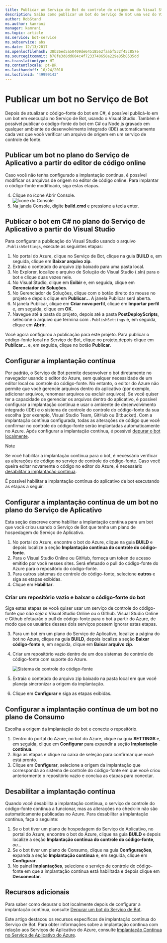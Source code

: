 ```yaml
---
title: Publicar um Serviço de Bot do controle de origem ou do Visual Studio | Microsoft Docs
description: Saiba como publicar um bot do Serviço de Bot uma vez do Visual Studio ou continuamente do controle de origem.
author: RobStand
ms.author: kamrani
manager: kamrani
ms.topic: article
ms.service: bot-service
ms.subservice: abs
ms.date: 12/13/2017
ms.openlocfilehash: 38b26ed5a50409de64518562faabf532f45c857e
ms.sourcegitcommit: b78fe3d8dd604c4f7233740658a229e85b8535dd
ms.translationtype: HT
ms.contentlocale: pt-BR
ms.lasthandoff: 10/24/2018
ms.locfileid: "49999143"
---
```

# <a name="publish-a-bot-to-bot-service"></a>Publicar um bot no Serviço de Bot

Depois de atualizar o código-fonte do bot em C#, é possível publicá-lo em um bot em execução no Serviço de Bot, usando o Visual Studio. Também é possível publicar o código-fonte do bot em C# ou Node.js gravado em qualquer ambiente de desenvolvimento integrado (IDE) automaticamente cada vez que você verificar um arquivo de origem em um serviço de controle de fonte.


## <a name="publish-a-bot-on-app-service-plan-from-the-online-code-editor"></a>Publicar um bot no plano do Serviço de Aplicativo a partir do editor de código online

Caso você não tenha configurado a implantação contínua, é possível modificar os arquivos de origem no editor de código online. Para implantar o código-fonte modificado, siga estas etapas.

4. Clique no ícone Abrir Console.  
    ![Ícone do Console](~/media/azure-bot-service-console-icon.png)
2. Na janela Console, digite **build.cmd** e pressione a tecla enter.


## <a name="publish-c-bot-on-app-service-plan-from-visual-studio"></a>Publicar o bot em C# no plano do Serviço de Aplicativo a partir do Visual Studio 

Para configurar a publicação do Visual Studio usando o arquivo `.PublishSettings`, execute as seguintes etapas:

1. No portal do Azure, clique no Serviço de Bot, clique na guia **BUILD** e, em seguida, clique em **Baixar arquivo zip**.
3. Extraia o conteúdo do arquivo zip baixado para uma pasta local.
4. No Explorer, localize o arquivo de Solução do Visual Studio (.sln) para o bot e clique duas vezes nele.
4. No Visual Studio, clique em **Exibir** e, em seguida, clique em **Gerenciador de Soluções**.
5. No Gerenciador de Soluções, clique com o botão direito do mouse no projeto e depois clique em **Publicar...** A janela Publicar será aberta. 
6. N janela Publicar, clique em **Criar novo perfil**, clique em **Importar perfil** e, em seguida, clique em **OK**.
7. Navegue até a pasta do projeto, depois até a pasta **PostDeployScripts**, selecione o arquivo que termina com `.PublishSettings` e, em seguida, clique em **Abrir**.

Você agora configurou a publicação para este projeto. Para publicar o código-fonte local no Serviço de Bot, clique no projeto,depois clique em **Publicar...** e, em seguida, clique no botão **Publicar**. 

## <a name="set-up-continuous-deployment"></a>Configurar a implantação contínua

Por padrão, o Serviço de Bot permite desenvolver o bot diretamente no navegador usando o editor do Azure, sem qualquer necessidade de um editor local ou controle do código-fonte. No entanto, o editor do Azure não permite que você gerencie arquivos dentro do aplicativo (por exemplo, adicionar arquivos, renomear arquivos ou excluir arquivos). Se você quiser ter a capacidade de gerenciar os arquivos dentro do aplicativo, é possível configurar a implantação contínua e usar o ambiente de desenvolvimento integrado (IDE) e o sistema de controle do controle do código-fonte da sua escolha (por exemplo, Visual Studio Team, GitHub ou Bitbucket). Com a implantação contínua configurada, todas as alterações de código que você confirmar no controle do código-fonte serão implantadas automaticamente no Azure. Após configurar a implantação contínua, é possível [depurar o bot localmente](bot-service-debug-bot.md).

> [!NOTE]
> Se você habilitar a implantação contínua para o bot, é necessário verificar as alterações de código no serviço de controle do código-fonte. Caso você queira editar novamente o código no editor do Azure, é necessário [desabilitar a implantação contínua](#disable-continuous-deployment).

É possível habilitar a implantação contínua do aplicativo de bot executando as etapas a seguir.

## <a name="set-up-continuous-deployment-for-a-bot-on-an-app-service-plan"></a>Configurar a implantação contínua de um bot no plano do Serviço de Aplicativo

Esta seção descreve como habilitar a implantação contínua para um bot que você criou usando o Serviço de Bot que tenha um plano de hospedagem do Serviço de Aplicativo.

1. No portal do Azure, encontre o bot do Azure, clique na guia **BUILD** e depois localize a seção **Implantação contínua do controle do código-fonte**.
2. Para o Visual Studio Online ou GitHub, forneça um token de acesso emitido por você nesses sites. Será efetuado o pull do código-fonte do Azure para o repositório do código-fonte.
3. Para outros sistemas de controle do código-fonte, selecione **outros** e siga as etapas exibidas. 
3. Clique em **Habilitar**.  

### <a name="create-an-empty-repository-and-download-bot-source-code"></a>Criar um repositório vazio e baixar o código-fonte do bot

Siga estas etapas se você quiser usar um serviço de controle do código-fonte *que não seja* o Visual Studio Online ou o Github. Visual Studio Online e Github efetuarão o pull do código-fonte para o bot a partir do Azure, de modo que os usuários desses dois serviços possem ignorar estas etapas.

3. Para um bot em um plano do Serviço de Aplicativo, localize a página do bot no Azure, clique na guia **BUILD**, depois localize a seção **Baixar código-fonte** e, em seguida, clique em **Baixar arquivo zip**.
1. Criar um repositório vazio dentro de um dos sistemas de controle do código-fonte com suporte do Azure.

    ![Sistema de controle do código-fonte](~/media/continuous-integration-sourcecontrolsystem.png)

3. Extraia o conteúdo do arquivo zip baixado na pasta local em que você planeja sincronizar a origem da implantação.
4. Clique em **Configurar** e siga as etapas exibidas. 

## <a name="set-up-continuous-deployment-for-a-bot-on-a-consumption-plan"></a>Configurar a implantação contínua de um bot no plano de Consumo 

Escolha a origem da implantação do bot e conecte o repositório. 

1. Dentro do portal do Azure, no bot do Azure, clique na guia **SETTINGS** e, em seguida, clique em **Configurar** para expandir a seção **Implantação contínua**.  
2. Siga as etapas e clique na caixa de seleção para confirmar que você está pronto. 
3. Clique em **Configurar**, selecione a origem da implantação que corresponda ao sistema de controle do código-fonte em que você criou anteriormente o repositório vazio e conclua as etapas para conectar.   


## <a name="disable-continuous-deployment"></a>Desabilitar a implantação contínua 

Quando você desabilita a implantação contínua, o serviço de controle do código-fonte continua a funcionar, mas as alterações no check-in não são automaticamente publicadas no Azure. Para desabilitar a implantação contínua, faça o seguinte:

1. Se o bot tiver um plano de hospedagem do Serviço de Aplicativo, no portal do Azure, encontre o bot do Azure, clique na guia **BUILD** e depois localize a seção **Implantação contínua do controle do código-fonte**, *ou...* 
2. Se o bot tiver um plano de Consumo, clique na guia **Configurações**, expanda a seção **Implantação contínua** e, em seguida, clique em **Configurar**.
3. No painel **Implantações**, selecione o serviço de controle do código-fonte em que a implantação contínua está habilitada e depois clique em **Desconectar**.  


## <a name="additional-resources"></a>Recursos adicionais

Para saber como depurar o bot localmente depois de configurar a implantação contínua, consulte [Depurar um bot do Serviço de Bot](bot-service-debug-bot.md).

Este artigo destacou os recursos específicos de implantação contínua do Serviço de Bot. Para obter informações sobre a implantação contínua com relação aos Serviços de Aplicativo do Azure, consulte <a href="https://azure.microsoft.com/en-us/documentation/articles/app-service-continuous-deployment/" target="_blank">Implantação Contínua no Serviço de Aplicativo do Azure</a>.
